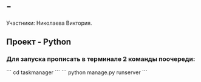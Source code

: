 # -

Участники: Николаева Виктория.

## Проект - Python
<h3>Для запуска прописать в терминале 2 команды поочереди:</h3>
```
cd taskmanager
```
```
python manage.py runserver
```
